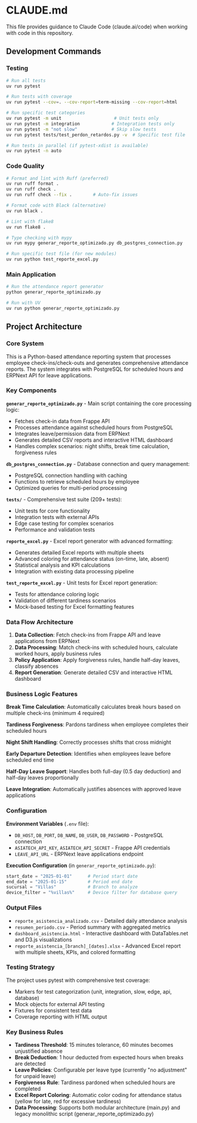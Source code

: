 # CLAUDE.md

This file provides guidance to Claude Code (claude.ai/code) when working with code in this repository.

## Development Commands

### Testing
```bash
# Run all tests
uv run pytest

# Run tests with coverage
uv run pytest --cov=. --cov-report=term-missing --cov-report=html

# Run specific test categories
uv run pytest -m unit                    # Unit tests only
uv run pytest -m integration            # Integration tests only
uv run pytest -m "not slow"             # Skip slow tests
uv run pytest tests/test_perdon_retardos.py -v  # Specific test file

# Run tests in parallel (if pytest-xdist is available)
uv run pytest -n auto
```

### Code Quality
```bash
# Format and lint with Ruff (preferred)
uv run ruff format .
uv run ruff check .
uv run ruff check --fix .        # Auto-fix issues

# Format code with Black (alternative)
uv run black .

# Lint with flake8
uv run flake8 .

# Type checking with mypy
uv run mypy generar_reporte_optimizado.py db_postgres_connection.py

# Run specific test file (for new modules)
uv run python test_reporte_excel.py
```

### Main Application
```bash
# Run the attendance report generator
python generar_reporte_optimizado.py

# Run with UV
uv run python generar_reporte_optimizado.py
```

## Project Architecture

### Core System
This is a Python-based attendance reporting system that processes employee check-ins/check-outs and generates comprehensive attendance reports. The system integrates with PostgreSQL for scheduled hours and ERPNext API for leave applications.

### Key Components

**`generar_reporte_optimizado.py`** - Main script containing the core processing logic:
- Fetches check-in data from Frappe API
- Processes attendance against scheduled hours from PostgreSQL 
- Integrates leave/permission data from ERPNext
- Generates detailed CSV reports and interactive HTML dashboard
- Handles complex scenarios: night shifts, break time calculation, forgiveness rules

**`db_postgres_connection.py`** - Database connection and query management:
- PostgreSQL connection handling with caching
- Functions to retrieve scheduled hours by employee
- Optimized queries for multi-period processing

**`tests/`** - Comprehensive test suite (209+ tests):
- Unit tests for core functionality
- Integration tests with external APIs
- Edge case testing for complex scenarios
- Performance and validation tests

**`reporte_excel.py`** - Excel report generator with advanced formatting:
- Generates detailed Excel reports with multiple sheets
- Advanced coloring for attendance status (on-time, late, absent)
- Statistical analysis and KPI calculations
- Integration with existing data processing pipeline

**`test_reporte_excel.py`** - Unit tests for Excel report generation:
- Tests for attendance coloring logic
- Validation of different tardiness scenarios
- Mock-based testing for Excel formatting features

### Data Flow Architecture

1. **Data Collection**: Fetch check-ins from Frappe API and leave applications from ERPNext
2. **Data Processing**: Match check-ins with scheduled hours, calculate worked hours, apply business rules
3. **Policy Application**: Apply forgiveness rules, handle half-day leaves, classify absences
4. **Report Generation**: Generate detailed CSV and interactive HTML dashboard

### Business Logic Features

**Break Time Calculation**: Automatically calculates break hours based on multiple check-ins (minimum 4 required)

**Tardiness Forgiveness**: Pardons tardiness when employee completes their scheduled hours

**Night Shift Handling**: Correctly processes shifts that cross midnight

**Early Departure Detection**: Identifies when employees leave before scheduled end time

**Half-Day Leave Support**: Handles both full-day (0.5 day deduction) and half-day leaves proportionally

**Leave Integration**: Automatically justifies absences with approved leave applications

### Configuration

**Environment Variables** (`.env` file):
- `DB_HOST`, `DB_PORT`, `DB_NAME`, `DB_USER`, `DB_PASSWORD` - PostgreSQL connection
- `ASIATECH_API_KEY`, `ASIATECH_API_SECRET` - Frappe API credentials
- `LEAVE_API_URL` - ERPNext leave applications endpoint

**Execution Configuration** (in `generar_reporte_optimizado.py`):
```python
start_date = "2025-01-01"      # Period start date
end_date = "2025-01-15"        # Period end date  
sucursal = "Villas"            # Branch to analyze
device_filter = "%villas%"     # Device filter for database query
```

### Output Files

- `reporte_asistencia_analizado.csv` - Detailed daily attendance analysis
- `resumen_periodo.csv` - Period summary with aggregated metrics
- `dashboard_asistencia.html` - Interactive dashboard with DataTables.net and D3.js visualizations
- `reporte_asistencia_[branch]_[dates].xlsx` - Advanced Excel report with multiple sheets, KPIs, and colored formatting

### Testing Strategy

The project uses pytest with comprehensive test coverage:
- Markers for test categorization (unit, integration, slow, edge, api, database)
- Mock objects for external API testing
- Fixtures for consistent test data
- Coverage reporting with HTML output

### Key Business Rules

- **Tardiness Threshold**: 15 minutes tolerance, 60 minutes becomes unjustified absence
- **Break Deduction**: 1 hour deducted from expected hours when breaks are detected
- **Leave Policies**: Configurable per leave type (currently "no adjustment" for unpaid leave)
- **Forgiveness Rule**: Tardiness pardoned when scheduled hours are completed
- **Excel Report Coloring**: Automatic color coding for attendance status (yellow for late, red for excessive tardiness)
- **Data Processing**: Supports both modular architecture (main.py) and legacy monolithic script (generar_reporte_optimizado.py)